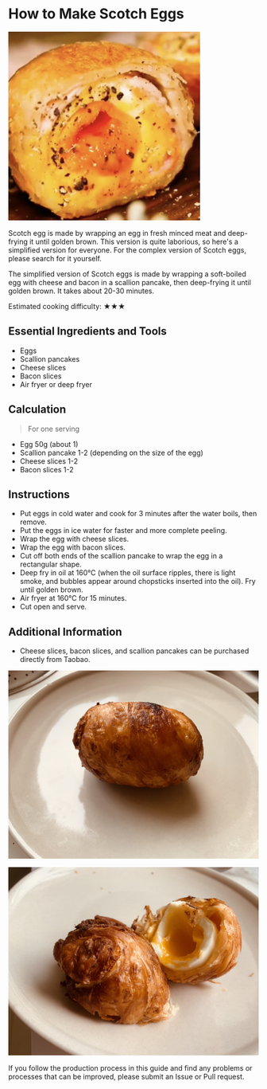 # How to Make Scotch Eggs

![Simple Scotch Egg](./egg1.png)

Scotch egg is made by wrapping an egg in fresh minced meat and deep-frying it until golden brown. This version is quite laborious, so here's a simplified version for everyone. For the complex version of Scotch eggs, please search for it yourself.

The simplified version of Scotch eggs is made by wrapping a soft-boiled egg with cheese and bacon in a scallion pancake, then deep-frying it until golden brown. It takes about 20-30 minutes.

Estimated cooking difficulty: ★★★

## Essential Ingredients and Tools

- Eggs
- Scallion pancakes
- Cheese slices
- Bacon slices
- Air fryer or deep fryer

## Calculation

> For one serving

- Egg 50g (about 1)
- Scallion pancake 1-2 (depending on the size of the egg)
- Cheese slices 1-2
- Bacon slices 1-2

## Instructions

- Put eggs in cold water and cook for 3 minutes after the water boils, then remove.
- Put the eggs in ice water for faster and more complete peeling.
- Wrap the egg with cheese slices.
- Wrap the egg with bacon slices.
- Cut off both ends of the scallion pancake to wrap the egg in a rectangular shape.
- Deep fry in oil at 160°C (when the oil surface ripples, there is light smoke, and bubbles appear around chopsticks inserted into the oil). Fry until golden brown.
- Air fryer at 160°C for 15 minutes.
- Cut open and serve.

## Additional Information

- Cheese slices, bacon slices, and scallion pancakes can be purchased directly from Taobao.

![Finished Product](./egg2.png)

![Finished Product](./egg3.png)

If you follow the production process in this guide and find any problems or processes that can be improved, please submit an Issue or Pull request.